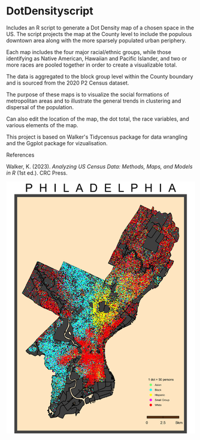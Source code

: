 # DotDensityscript
Includes an R script to generate a Dot Density map of a chosen space in the US.  The script projects the map at the County level to include the populous downtown area along with the more sparsely populated urban periphery.

Each map includes the four major racial/ethnic groups, while those identifying as Native American, Hawaiian and Pacific Islander, and two or more races are pooled together in order to create a visualizable total.

The data is aggregated to the block group level within the County boundary and is sourced from the 2020 P2 Census dataset. 

The purpose of these maps is to visualize the social formations of metropolitan areas and to illustrate the general trends in clustering and dispersal of the population.

Can also edit the location of the map, the dot total, the race variables, and various elements of the map.

This project is based on Walker's Tidycensus package for data wrangling and the Ggplot package for vizualisation.


References

Walker, K. (2023). *Analyzing US Census Data: Methods, Maps, and Models in R* (1st ed.). CRC Press.

![alt text](philly.png)

